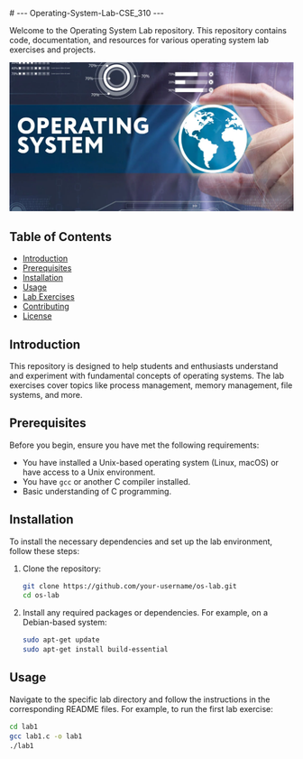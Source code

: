 <p># --- Operating-System-Lab-CSE_310 ---</p>

Welcome to the Operating System Lab repository. This repository contains code, documentation, and resources for various operating system lab exercises and projects.

![OS Lab](oslabbanner.png)

## Table of Contents

- [Introduction](#introduction)
- [Prerequisites](#prerequisites)
- [Installation](#installation)
- [Usage](#usage)
- [Lab Exercises](#lab-exercises)
- [Contributing](#contributing)
- [License](#license)

## Introduction

This repository is designed to help students and enthusiasts understand and experiment with fundamental concepts of operating systems. The lab exercises cover topics like process management, memory management, file systems, and more.

## Prerequisites

Before you begin, ensure you have met the following requirements:

- You have installed a Unix-based operating system (Linux, macOS) or have access to a Unix environment.
- You have `gcc` or another C compiler installed.
- Basic understanding of C programming.

## Installation

To install the necessary dependencies and set up the lab environment, follow these steps:

1. Clone the repository:

    ```bash
    git clone https://github.com/your-username/os-lab.git
    cd os-lab
    ```

2. Install any required packages or dependencies. For example, on a Debian-based system:

    ```bash
    sudo apt-get update
    sudo apt-get install build-essential
    ```

## Usage

Navigate to the specific lab directory and follow the instructions in the corresponding README files. For example, to run the first lab exercise:

```bash
cd lab1
gcc lab1.c -o lab1
./lab1
